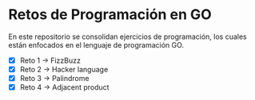 # Retos de Programación en GO
En este repositorio se consolidan ejercicios de programación, los cuales están enfocados en el lenguaje de programación GO.

- [x] Reto 1 -> FizzBuzz
- [x] Reto 2 -> Hacker language
- [x] Reto 3 -> Palindrome
- [x] Reto 4 -> Adjacent product
